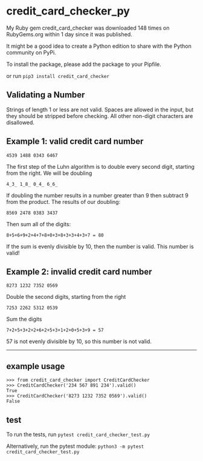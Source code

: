 # credit_card_checker_py

My Ruby gem credit_card_checker was downloaded 148 times on RubyGems.org within 1 day since it was published.

It might be a good idea to create a Python edition to share with the Python community on PyPi.

To install the package, please add the package to your Pipfile.

or run `pip3 install credit_card_checker`

## Validating a Number

Strings of length 1 or less are not valid. Spaces are allowed in the input,
but they should be stripped before checking. All other non-digit characters
are disallowed.

## Example 1: valid credit card number

```text
4539 1488 0343 6467
```

The first step of the Luhn algorithm is to double every second digit,
starting from the right. We will be doubling

```text
4_3_ 1_8_ 0_4_ 6_6_
```

If doubling the number results in a number greater than 9 then subtract 9
from the product. The results of our doubling:

```text
8569 2478 0383 3437
```

Then sum all of the digits:

```text
8+5+6+9+2+4+7+8+0+3+8+3+3+4+3+7 = 80
```

If the sum is evenly divisible by 10, then the number is valid. This number is valid!

## Example 2: invalid credit card number

```text
8273 1232 7352 0569
```

Double the second digits, starting from the right

```text
7253 2262 5312 0539
```

Sum the digits

```text
7+2+5+3+2+2+6+2+5+3+1+2+0+5+3+9 = 57
```

57 is not evenly divisible by 10, so this number is not valid.

---

## example usage

```
>>> from credit_card_checker import CreditCardChecker
>>> CreditCardChecker('234 567 891 234').valid()
True
>>> CreditCardChecker('8273 1232 7352 0569').valid()
False
```

## test

To run the tests, run `pytest credit_card_checker_test.py`

Alternatively, run the pytest module:
`python3 -m pytest credit_card_checker_test.py`
